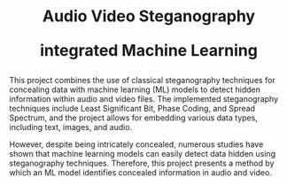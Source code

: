 <h1 align="center">
  <p>Audio Video Steganography</p>
  <p>integrated Machine Learning</p>
</h1>
This project combines the use of classical steganography techniques for concealing data with machine learning (ML) models to detect hidden information within audio and video files.
The implemented steganography techniques include Least Significant Bit, Phase Coding, and Spread Spectrum, and the project allows for embedding various data types, including text, images, and audio.

However, despite being intricately concealed, numerous studies have shown that machine learning models can easily detect data hidden using steganography techniques. Therefore, this project presents a method by which an ML model identifies concealed information in audio and video.
